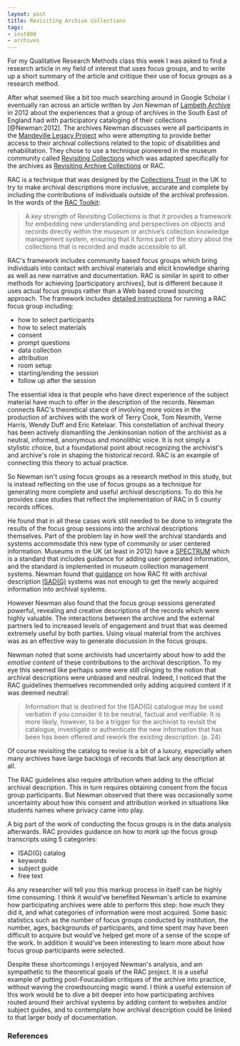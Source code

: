 ```yaml
---
layout: post
title: Revisiting Archive Collections
tags:
- inst808
- archives
---
```


For my Qualitative Research Methods class this week I was asked to find a 
research article in my field of interest that uses focus groups, and to 
write up a short summary of the article and critique their use of 
focus groups as a research method.

After what seemed like a bit too much searching around in Google Scholar I
eventually ran across an article written by Jon Newman of [Lambeth Archive] in
2012 about the experiences that a group of archives in the South East of England
had with participatory cataloging of their collections [@Newman:2012]. The
archives Newman discusses were all participants in the [Mandeville Legacy
Project] who were attempting to provide better access to their archival
collections related to the topic of disabilities and rehabilitation. They chose
to use a technique pioneered in the museum community called [Revisiting
Collections] which was adapted specifically for the archives as [Revisiting
Archive Collections] or RAC.

RAC is a technique that was designed by the [Collections Trust] in the UK to try
to make archival descriptions more inclusive, accurate and complete by including
the contributions of individuals outside of the archival profession. In the
words of the [RAC Toolkit]:

> A key strength of Revisiting Collections is that it provides a framework 
> for embedding new understanding and perspectives on objects and records 
> directly within the museum or archive’s collection knowledge management 
> system, ensuring that it forms part of the story about the collections 
> that is recorded and made accessible to all.

RAC's framework includes community based focus groups which bring
individuals into contact with archival materials and elicit knowledge sharing
as well as new narrative and documentation. RAC is similar in spirit to other
methods for achieving [participatory archives], but is different because it uses
actual focus groups rather than a Web based crowd sourcing approach. The 
framework includes [detailed instructions] for running a RAC focus group 
including:

* how to select participants
* how to select materials
* consent
* prompt questions
* data collection
* attribution
* room setup
* starting/ending the session
* follow up after the session

The essential idea is that people who have direct experience of the subject
material have much to offer in the description of the records. Newman connects
RAC's theoretical stance of involving more voices in the production of archives
with the work of Terry Cook, Tom Nesmith, Verne Harris, Wendy Duff and Eric
Ketelaar. This constellation of archival theory has been actively dismantling
the Jenkinsonian notion of the archivist as a neutral, informed, anonymous and
monolithic voice. It is not simply a stylistic choice, but a foundational point
about recognizing the archivist's and archive's role in shaping the historical
record. RAC is an example of connecting this theory to actual practice.

So Newman isn't using focus groups as a research method in this study, but is
instead reflecting on the use of focus groups as a technique for generating 
more complete and useful archival descriptions. To do this he provides
case studies that reflect the implementation of RAC in 5 county records offices.

He found that in all these cases work still needed to be done to integrate the 
results of the focus group sessions into the archival descriptions themselves. 
Part of the problem lay in how well the archival standards and systems
accommodate this new type of community or user centered information. Museums in
the UK (at least in 2012) have a [SPECTRUM] which is a standard that includes 
guidance for adding user generated information, and the standard is implemented
in museum collection management systems. Newman found that [guidance] on how 
RAC fit with archival description [ISAD(G)] systems was not enough to get the
newly acquired information into archival systems.

However Newman also found that the focus group sessions generated powerful,
revealing and creative descriptions of the records which were highly valuable.
The interactions between the archive and the external partners led to
increased levels of engagement and trust that was deemed extremely useful by
both parties. Using visual material from the archives was as an effective way 
to generate discussion in the focus groups.

Newman noted that some archivists had uncertainty about how to add the *emotive
content* of these contributions to the archival description. To my eye this
seemed like perhaps some were still clinging to the notion that archival
descriptions were unbiased and neutral. Indeed, I noticed that the RAC
guidelines themselves recommended only adding acquired content if it was deemed
neutral:

> Information that is destined for the ISAD(G) catalogue may be used 
> verbatim if you consider it to be neutral, factual and verifiable. 
> It is more likely, however, to be a trigger for the archivist to
> revisit the catalogue, investigate or authenticate the new information 
> that has been has been offered and rework the existing description. 
> (p. 24)

Of course revisiting the catalog to revise is a bit of a luxury, especially 
when many archives have large backlogs of records that lack any description 
at all.

The RAC guidelines also require attribution when adding to the official 
archival description. This in turn requires obtaining consent from the focus 
group participants. But Newman observed that there was occasionally some 
uncertainty about how this consent and attribution worked in situations 
like students names where privacy came into play.

A big part of the work of conducting the focus groups is in the data analysis
afterwards. RAC provides guidance on how to *mark up* the focus group
transcripts using 5 categories:

* ISAD(G) catalog
* keywords
* subject guide
* free text

As any researcher will tell you this markup process in itself can be highly time
consuming. I think it would've benefited Newman's article to examine how
participating archives were able to perform this step: how much they did it, and
what categories of information were most acquired. Some basic statistics such as
the number of focus groups conducted by institution, the number, ages,
backgrounds of participants, and time spent may have been difficult to acquire
but would've helped get more of a sense of the scope of the work. In addition it
would've been interesting to learn more about how focus group participants were
selected.

Despite these shortcomings I enjoyed Newman's analysis, and am sympathetic to
the theoretical goals of the RAC project. It is a useful example of putting
post-Foucauldian critiques of the archive into practice, without waving the
crowdsourcing magic wand.  I think a useful extension of this work would be to
dive a bit deeper into how participating archives routed around their archival
systems by adding content to websites and/or subject guides, and to contemplate
how archival description could be linked to that larger body of documentation.

### References

[Lambeth Archive]: http://www.lambeth.gov.uk/places/lambeth-archives
[Mandeville Legacy Project]: http://www.mandevillelegacy.org.uk/category_id__24.aspx
[Revisiting Collections]: http://www.collectionstrust.org.uk/item/13524-revisiting-collections
[Revisiting Archive Collections]: http://www.collectionstrust.org.uk/shop/item/1676-revisiting-archive-collections-a-toolkit-for-capturing-and-sharing-multiple-perspectives-on-archive-collections
[RAC Toolkit]: http://www.collectionstrust.org.uk/images/documents/c1/a520/f6/revisiting_archives_toolkit.pdf
[Running a Revisting Collections Focus Group]: http://www.collectionstrust.org.uk/item/986-running-a-revisiting-collections-focus-group
[detailed instructions]: http://www.collectionstrust.org.uk/item/986-running-a-revisiting-collections-focus-group
[Collections Trust]: http://www.collectionstrust.org.uk/
[SPECTRUM]: http://www.collectionstrust.org.uk/spectrum
[ISAD(G)]: https://en.wikipedia.org/wiki/ISAD(G)
[guidance]: http://www.collectionstrust.org.uk/item/845-revisiting-collections-adding-new-information-to-archive-catalogues-and-finding-aids
[online focus groups]: https://en.wikipedia.org/wiki/Online_focus_group
